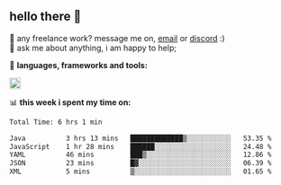 ## hello there 👋

💼 any freelance work? message me on, [email](mailto:pierok420@gmail.com) or [discord](https://discord.com/users/577571414186393661/) :)\
💬 ask me about anything, i am happy to help;

🌸 **languages, frameworks and tools:**  

<img height="20" src="https://simpleskill.icons.workers.dev/svg/?i=javascript,typescript,node.js,html5,css3,react,next.js,kotlin,npm,docker,mysql,redis,mongodb">

📊 **this week i spent my time on:**
<!--START_SECTION:waka-->

```txt
Total Time: 6 hrs 1 min

Java          3 hrs 13 mins   █████████████▒░░░░░░░░░░░   53.35 %
JavaScript    1 hr 28 mins    ██████░░░░░░░░░░░░░░░░░░░   24.48 %
YAML          46 mins         ███▒░░░░░░░░░░░░░░░░░░░░░   12.86 %
JSON          23 mins         █▓░░░░░░░░░░░░░░░░░░░░░░░   06.39 %
XML           5 mins          ▒░░░░░░░░░░░░░░░░░░░░░░░░   01.65 %
```

<!--END_SECTION:waka-->
